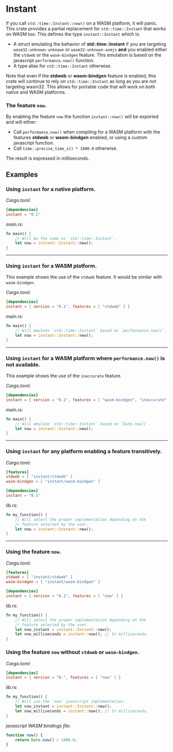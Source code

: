 # Instant

If you call `std::time::Instant::now()` on a WASM platform, it will panic. This crate provides a partial
replacement for `std::time::Instant` that works on WASM too. This defines the type `instant::Instant` which is:

* A struct emulating the behavior of **std::time::Instant** if you are targeting `wasm32-unknown-unknown` or `wasm32-unknown-asmjs`
**and** you enabled either the `stdweb` or the `wasm-bindgen` feature. This emulation is based on the javascript `performance.now()` function.
* A type alias for `std::time::Instant` otherwise.



Note that even if the **stdweb** or **wasm-bindgen** feature is enabled, this crate will continue to rely on `std::time::Instant`
as long as you are not targeting wasm32. This allows for portable code that will work on both native and WASM platforms.

### The feature `now`.
By enabling the feature `now` the function `instant::now()` will be exported and will either:

* Call `performance.now()` when compiling for a WASM platform with the features **stdweb** or **wasm-bindgen** enabled, or using a custom javascript function.
* Call `time::precise_time_s() * 1000.0` otherwise.

The result is expressed in milliseconds.

## Examples
### Using `instant` for a native platform.
_Cargo.toml_:
```toml
[dependencies]
instant = "0.1"
```

_main.rs_:
```rust
fn main() {
    // Will be the same as `std::time::Instant`.
    let now = instant::Instant::new();
}
```

-----

### Using `instant` for a WASM platform.
This example shows the use of the `stdweb` feature. It would be similar with `wasm-bindgen`.

_Cargo.toml_:
```toml
[dependencies]
instant = { version = "0.1", features = [ "stdweb" ] }
```

_main.rs_:
```rust
fn main() {
    // Will emulate `std::time::Instant` based on `performance.now()`.
    let now = instant::Instant::new();
}
```

-----

### Using `instant` for a WASM platform where `performance.now()` is not available.
This example shows the use of the `inaccurate` feature.

_Cargo.toml_:
```toml
[dependencies]
instant = { version = "0.1", features = [ "wasm-bindgen", "inaccurate" ] }
```

_main.rs_:
```rust
fn main() {
    // Will emulate `std::time::Instant` based on `Date.now()`.
    let now = instant::Instant::new();
}
```


-----

### Using `instant` for any platform enabling a feature transitively.
_Cargo.toml_:
```toml
[features]
stdweb = [ "instant/stdweb" ]
wasm-bindgen = [ "instant/wasm-bindgen" ]

[dependencies]
instant = "0.1"
```

_lib.rs_:
```rust
fn my_function() {
    // Will select the proper implementation depending on the
    // feature selected by the user.
    let now = instant::Instant::new();
}
```

-----

### Using the feature `now`.
_Cargo.toml_:
```toml
[features]
stdweb = [ "instant/stdweb" ]
wasm-bindgen = [ "instant/wasm-bindgen" ]

[dependencies]
instant = { version = "0.1", features = [ "now" ] }
```

_lib.rs_:
```rust
fn my_function() {
    // Will select the proper implementation depending on the
    // feature selected by the user.
    let now_instant = instant::Instant::new();
    let now_milliseconds = instant::now(); // In milliseconds.
}
```

### Using the feature `now` without `stdweb` or `wasm-bindgen`.
_Cargo.toml_:
```toml
[dependencies]
instant = { version = "0.", features = [ "now" ] }
```

_lib.rs_:
```rust
fn my_function() {
    // Will use the 'now' javascript implementation.
    let now_instant = instant::Instant::new();
    let now_milliseconds = instant::now(); // In milliseconds.
}
```

_javascript WASM bindings file_:
```js
function now() {
	return Date.now() / 1000.0;
}
```
